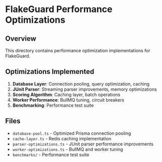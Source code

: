 # FlakeGuard Performance Optimizations

## Overview
This directory contains performance optimization implementations for FlakeGuard.

## Optimizations Implemented
1. **Database Layer**: Connection pooling, query optimization, caching
2. **JUnit Parser**: Streaming parser improvements, memory optimizations
3. **Scoring Algorithm**: Caching layer, batch operations
4. **Worker Performance**: BullMQ tuning, circuit breakers
5. **Benchmarking**: Performance test suite

## Files
- `database-pool.ts` - Optimized Prisma connection pooling
- `cache-layer.ts` - Redis caching implementation
- `parser-optimizations.ts` - JUnit parser performance improvements
- `worker-optimizations.ts` - BullMQ and worker tuning
- `benchmarks/` - Performance test suite

